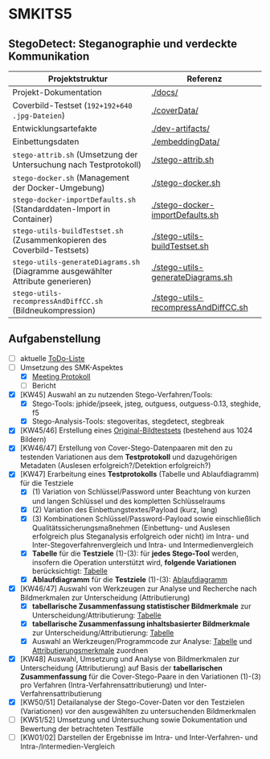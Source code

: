 # SMKITS5
## StegoDetect: Steganographie und verdeckte Kommunikation
| Projektstruktur | Referenz |
| --- | --- |
| Projekt-Dokumentation | [./docs/](./docs/) |
| Coverbild-Testset (`192+192+640 .jpg-Dateien`) | [./coverData/](./coverData/) |
| Entwicklungsartefakte | [./dev-artifacts/](./dev-artifacts/) |
| Einbettungsdaten | [./embeddingData/](./embeddingData/) |
| `stego-attrib.sh` (Umsetzung der Untersuchung nach Testprotokoll) | [./stego-attrib.sh](./stego-attrib.sh) |
| `stego-docker.sh` (Management der Docker-Umgebung) | [./stego-docker.sh](./stego-docker.sh) |
| `stego-docker-importDefaults.sh` (Standarddaten-Import in Container) | [./stego-docker-importDefaults.sh](./stego-docker-importDefaults.sh) |
| `stego-utils-buildTestset.sh` (Zusammenkopieren des Coverbild-Testsets) | [./stego-utils-buildTestset.sh](./stego-utils-buildTestset.sh) |
| `stego-utils-generateDiagrams.sh` (Diagramme ausgewählter Attribute generieren) | [./stego-utils-generateDiagrams.sh](./stego-utils-generateDiagrams.sh) |
| `stego-utils-recompressAndDiffCC.sh` (Bildneukompression) | [./stego-utils-recompressAndDiffCC.sh](./stego-utils-recompressAndDiffCC.sh) |
## Aufgabenstellung
- [ ] aktuelle [ToDo-Liste](./docs/todo.md)
- [ ] Umsetzung des SMK-Aspektes
  - [X] [Meeting Protokoll](./docs/meetings.md)
  - [ ] Bericht
- [X] [KW45] Auswahl an zu nutzenden Stego-Verfahren/Tools:
  - [X] Stego-Tools: jphide/jpseek, jsteg, outguess, outguess-0.13, steghide, f5
  - [X] Stego-Analysis-Tools: stegoveritas, stegdetect, stegbreak
- [X] [KW45/46] Erstellung eines [Original-Bildtestsets](./coverData) (bestehend aus 1024 Bildern)
- [X] [KW46/47] Erstellung von Cover-Stego-Datenpaaren mit den zu testenden Variationen aus dem **Testprotokoll** und dazugehörigen Metadaten (Auslesen erfolgreich?/Detektion erfolgreich?)
- [X] [KW47] Erarbeitung eines **Testprotokolls** (Tabelle und Ablaufdiagramm) für die Testziele
  - [X] (1) Variation von Schlüssel/Password unter Beachtung von kurzen und langen Schlüssel und des kompletten Schlüsselraums
  - [X] (2) Variation des Einbettungstextes/Payload (kurz, lang)
  - [X] (3) Kombinationen Schlüssel/Password-Payload sowie einschließlich Qualitätssicherungsmaßnehmen (Einbettung- und Auslesen erfolgreich plus Steganalysis erfolgreich oder nicht) im Intra- und Inter-Stegoverfahrenvergleich und Intra- und Intermedienvergleich 
  - [X] **Tabelle** für die **Testziele** (1)-(3): für **jedes Stego-Tool** werden, insofern die Operation unterstützt wird, **folgende Variationen** berücksichtigt: [Tabelle](./docs/variations.md)
  - [X] **Ablaufdiagramm** für die **Testziele** (1)-(3): [Ablaufdiagramm](./docs/flowchart.md)
- [X] [KW46/47] Auswahl von Werkzeugen zur Analyse und Recherche nach Bildmerkmalen zur Unterscheidung (Attributierung)
  - [X] **tabellarische Zusammenfassung statistischer Bildmerkmale** zur Unterscheidung/Attributierung: [Tabelle](./docs/attributes.md)
  - [X] **tabellarische Zusammenfassung inhaltsbasierter Bildmerkmale** zur Unterscheidung/Attributierung: [Tabelle](./docs/attributes.md)
  - [X] Auswahl an Werkzeugen/Programmcode zur Analyse: [Tabelle](./docs/tools.md) und [Attributierungsmerkmale](./docs/tool-attrib.md) zuordnen
- [X] [KW48] Auswahl, Umsetzung und Analyse von Bildmerkmalen zur Unterscheidung (Attributierung) auf Basis der **tabellarischen Zusammenfassung** für die Cover-Stego-Paare in den Variationen (1)-(3) pro Verfahren (Intra-Verfahrensattributierung) und Inter-Verfahrensattributierung
- [X] [KW50/51] Detailanalyse der Stego-Cover-Daten vor den Testzielen (Variationen) vor den ausgewählten zu untersuchenden Bildmerkmalen
- [ ] [KW51/52] Umsetzung und Untersuchung sowie Dokumentation und Bewertung der betrachteten Testfälle
- [ ] [KW01/02] Darstellen der Ergebnisse im Intra- und Inter-Verfahren- und Intra-/Intermedien-Vergleich 
